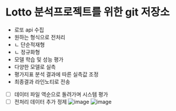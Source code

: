 # Lotto 분석프로젝트를 위한 git 저장소

- 로또 api 수집
- 원하는 형식으로 전처리
- ㄴ 단순적재형
- ㄴ 정규화형
- 모델 학습 및 성능 평가
- 다양한 모델로 실측
- 평가지표 분석 결과에 따른 실측값 조정
- 최종결과 라인노티로 전송

- [ ] 데이터 파일 역순으로 돌려가며 시스템 평가
- [ ] 전처리 데이터 추가 정제
![image](https://github.com/Lucete28/Lotto/assets/97825872/6e9c44a9-5e00-40ee-ba5b-d3194d062e2d)
![image](https://github.com/Lucete28/Lotto/assets/97825872/ceffd51f-4888-40a5-abfd-ae8e6308facd)
